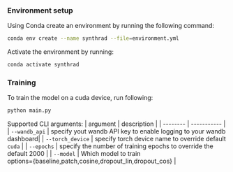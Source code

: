 ### Environment setup

Using Conda create an environment by running the following command:

```bash
conda env create --name synthrad --file=environment.yml
```

Activate the environment by running:
```bash
conda activate synthrad
```

### Training
To train the model on a cuda device, run following:
```bash
python main.py
```
Supported CLI arguments:
| argument | description |
| -------- | ----------- |
| `--wandb_api` | specify yout wandb API key to enable logging to your wandb dashboard|
| `--torch_device` | specify torch device name to override default `cuda` |
| `--epochs` | specify the number of training epochs to override the default 2000 |
| `--model` | Which model to train<br>options={baseline,patch,cosine,dropout_lin,dropout_cos}  |

